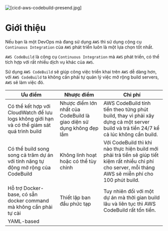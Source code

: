 ![[cicd-aws-codebuild-presend.jpg]](https://github.com/phucbone/vault/blob/master/imgs/imgs-cicd/imgs-ci/imgs-concourse/cicd-aws-codebuild-presend.jpg?raw=true)

# Giới thiệu

Nếu bạn là một DevOps mà đang sử dụng `AWS` thì sử dụng cộng cụ `Continuous Integration` của `AWS` phát triển luôn là một lựa chọn tốt nhất.

`AWS CodeBuild` là công cụ `Continuous Integration` mà `AWS` phát triển, có thể tích hợp với rất nhiều dịch vụ khác của `AWS`.

Sử dụng `AWS CodeBuild` sẽ giúp công việc triển khai trên `AWS` dễ dàng hơn, với `AWS CodeBuild` ta không cần phải tự quản lý việc mở rộng build servers, `AWS` sẽ làm việc đó.

Ưu điểm|Nhược điểm|Chi phí
---|---|---
Có thể kết hợp với CloudWatch để lưu logs không giới hạn và có thể giám sát quá trình build|Nhược điểm lớn nhất của CodeBuild là giao diện sử dụng không đẹp lắm|AWS CodeBuild tính tiền theo từng phút build, thay vì phải xây dựng cả một server build và trả tiền 24/7 kể cả lúc không cần build.
Có thể build song song cả trăm dự án với tính năng tự động mở rộng của CodeBuild|Không linh hoạt hoặc có thể tùy chỉnh|Với CodeBuild thì khi nào thực hiện build mới phải trả tiền sẽ giúp tiết kiệm rất nhiều chi phí cho server, mỗi tháng AWS sẽ miễn phí cho 100 phút build.
Hỗ trợ Docker-base, có sẵn docker command mà không cần phải tự cài|Thiết lập ban đầu phức tạp|Tuy nhiên đối với một dự án mà thời gian build lâu và liên tục thì AWS CodeBuild rất tốn tiền.
YAML-based|
